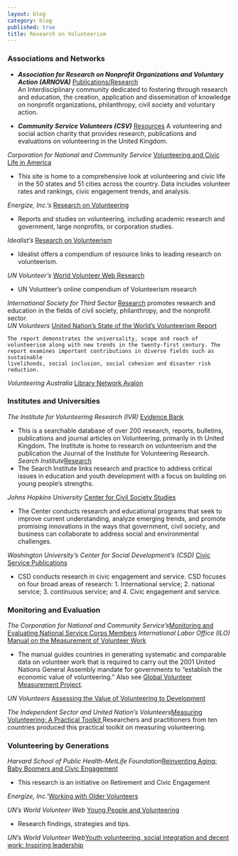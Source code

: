 ```yaml
---
layout: blog
category: blog
published: true
title: Research on Volunteerism
---
```


### **Associations and Networks**

* **_Association for Research on Nonprofit Organizations and Voluntary Action (ARNOVA)_** [Publications/Research](http://www.arnova.org/)  
An Interdisciplinary community dedicated to fostering through research and education, the creation, application and dissemination of knowledge on nonprofit organizations, philanthropy, civil society and voluntary action.

* **_Community Service Volunteers (CSV)_** [Resources](http://www.csv.org.uk/Resources/)  A volunteering and social action charity that provides research, publications and evaluations on volunteering in the United Kingdom.

_Corporation for National and Community Service_ [Volunteering and Civic Life in America](http://www.volunteeringinamerica.gov/)

- This site is home to a comprehensive look at volunteering and civic life in the 50 states and 51 cities across the country. Data includes volunteer rates and rankings, civic engagement trends, and analysis.

_Energize, Inc.’s_ [Research on Volunteering](https://www.energizeinc.com/a-z/library/82)
- Reports and studies on volunteering, including academic research and government, large nonprofits, or corporation studies.
  
_Idealist’s_ [Research on Volunteerism ](http://www.idealist.org/info/VolunteerMgmt/Research)

* Idealist offers a compendium of resource links to leading research on volunteerism.

_UN Volunteer’s_
        [World Volunteer Web Research](http://www.worldvolunteerweb.org/browse/volunteering-issues/volunteering-research.html) 
* UN Volunteer’s online compendium of Volunteerism research

_International Society for Third Sector_
        [ Research](http://www.istr.org/)
        promotes research and education in the fields of civil society, philanthropy, and the nonprofit sector.  
_UN Volunteers_
        [United Nation’s State of the World’s Volunteerism Report](http://www.unv.org/swvr2011)

    The report demonstrates the universality, scope and reach of volunteerism along with new trends in the twenty-first century. The report examines important contributions in diverse fields such as sustainable
    livelihoods, social inclusion, social cohesion and disaster risk reduction.

_Volunteering Australia_
        [Library Network Avalon](http://www.volunteeringaustralia.org/research-and-advocacy/)

### **Institutes and Universities**

_The Institute for Volunteering Research (IVR)_ [Evidence Bank](http://www.ivr.org.uk/ivr-evidence-bank) 
*   This is a searchable database of over 200 research, reports, bulletins, publications and journal articles on Volunteering, primarily in th United Kingdom. The Institute is home to research on volunteerism and the publication the Journal of the Institute for Volunteering Research.
_Search Institute_[Research](http://www.search-institute.org/)
* The Search Institute links research and practice to address critical issues in education and youth development with a focus on building on young people’s strengths.  

_Johns Hopkins University_
        [Center for Civil Society Studies](http://ccss.jhu.edu/)

* The Center conducts research and educational programs that seek to improve current understanding, analyze emerging trends, and promote promising innovations in the ways that government, civil society, and business can collaborate to address social and environmental challenges.

_Washington University’s Center for Social Development’s (CSD)_
        [ Civic Service Publications](http://csd.wustl.edu/OurWork/CivicService/Pages/Overview.aspx)

* CSD conducts research in civic engagement and service. CSD focuses on four broad areas of research: 1. International
    service; 2. national service; 3. continuous service; and 4. Civic engagement and service.

### **Monitoring and Evaluation**

_The Corporation for National and Community Service’s_[Monitoring and Evaluating National Service Corps Members](https://www.nationalserviceresources.gov/monitoring-and-evaluating-members#.VJiaxl4bkA)
_International Labor Office (ILO)_
        [Manual on the Measurement of Volunteer Work](https://censimentoindustriaeservizi.istat.it/rete/fileadmin/documenti/materiali_di_approfondimento/measurement_of_volunteer_work.pdf)
* The manual guides countries in generating systematic and comparable data on volunteer work that is required to carry out the 2001 United Nations General
Assembly mandate for governments to “establish the economic value of volunteering.” Also see    [Global Volunteer Measurement Project](http://volunteermeasurement.org/data).

_UN Volunteers_
        [Assessing the Value of Volunteering to Development](http://www.unv.org/fileadmin/docdb/unv/pdf/UNV%20Assessing_web%20version.pdf)

_The Independent Sector and United Nation’s Volunteers_[Measuring Volunteering: A Practical Toolkit
        ](http://www.unv.org/en/news-resources/resources/on-volunteerism/doc/measuring-volunteering-toolkit.html)
        Researchers and practitioners from ten countries produced this practical toolkit on measuring volunteering.

### **Volunteering by Generations**

_Harvard School of Public Health-MetLife Foundation_[Reinventing Aging: Baby Boomers and Civic Engagement](http://assets.aarp.org/rgcenter/general/boomers_engagement.pdf)
* This research is an initiative on Retirement and Civic Engagement

_Energize, Inc.’_[Working with Older Volunteers](https://www.energizeinc.com/a-z/library/67)

_UN’s World Volunteer Web_
        [Young People and Volunteering](http://www.worldvolunteerweb.org/resources/how-to-guides/manage-volunteers/doc/subject-guide-young-people-and.html)
* Research findings, strategies and tips.

_UN’s World Volunteer Web_[Youth volunteering, social integration and decent work: Inspiring leadership](http://www.worldvolunteerweb.org/resources/publications/other-publications/doc/youth-volunteering-social-integration.html)

